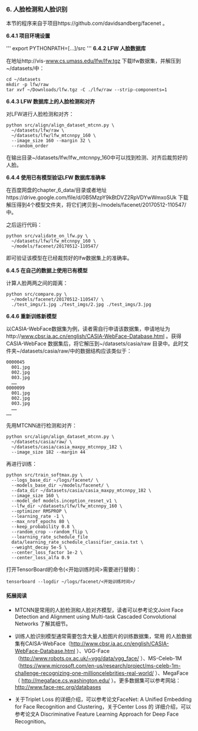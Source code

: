 ### 6. 人脸检测和人脸识别

本节的程序来自于项目https://github.com/davidsandberg/facenet 。

**6.4.1 项目环境设置**

'''
export PYTHONPATH=[...]/src
'''
**6.4.2 LFW 人脸数据库**

在地址http://vis-www.cs.umass.edu/lfw/lfw.tgz 下载lfw数据集，并解压到~/datasets/中：
```
cd ~/datasets
mkdir -p lfw/raw
tar xvf ~/Downloads/lfw.tgz -C ./lfw/raw --strip-components=1
```

**6.4.3 LFW 数据库上的人脸检测和对齐**

对LFW进行人脸检测和对齐：

```
python src/align/align_dataset_mtcnn.py \
  ~/datasets/lfw/raw \
  ~/datasets/lfw/lfw_mtcnnpy_160 \
  --image_size 160 --margin 32 \
  --random_order
```

在输出目录~/datasets/lfw/lfw_mtcnnpy_160中可以找到检测、对齐后裁剪好的人脸。

**6.4.4 使用已有模型验证LFW 数据库准确率**

在百度网盘的chapter_6_data/目录或者地址https://drive.google.com/file/d/0B5MzpY9kBtDVZ2RpVDYwWmxoSUk 下载解压得到4个模型文件夹，将它们拷贝到~/models/facenet/20170512-110547/中。

之后运行代码：
```
python src/validate_on_lfw.py \
  ~/datasets/lfw/lfw_mtcnnpy_160 \
  ~/models/facenet/20170512-110547/
```

即可验证该模型在已经裁剪好的lfw数据集上的准确率。

**6.4.5 在自己的数据上使用已有模型**

计算人脸两两之间的距离：
```
python src/compare.py \
  ~/models/facenet/20170512-110547/ \
  ./test_imgs/1.jpg ./test_imgs/2.jpg ./test_imgs/3.jpg
```

**6.4.6 重新训练新模型**

以CASIA-WebFace数据集为例，读者需自行申请该数据集，申请地址为http://www.cbsr.ia.ac.cn/english/CASIA-WebFace-Database.html 。获得CASIA-WebFace 数据集后，将它解压到~/datasets/casia/raw 目录中。此时文件夹~/datasets/casia/raw/中的数据结构应该类似于：
```
0000045
  001.jpg
  002.jpg
  003.jpg
  ……
0000099
  001.jpg
  002.jpg
  003.jpg
  ……
……
```

先用MTCNN进行检测和对齐：
```
python src/align/align_dataset_mtcnn.py \
  ~/datasets/casia/raw/ \
  ~/datasets/casia/casia_maxpy_mtcnnpy_182 \
  --image_size 182 --margin 44
```

再进行训练：
```
python src/train_softmax.py \
  --logs_base_dir ~/logs/facenet/ \
  --models_base_dir ~/models/facenet/ \
  --data_dir ~/datasets/casia/casia_maxpy_mtcnnpy_182 \
  --image_size 160 \
  --model_def models.inception_resnet_v1 \
  --lfw_dir ~/datasets/lfw/lfw_mtcnnpy_160 \
  --optimizer RMSPROP \
  --learning_rate -1 \
  --max_nrof_epochs 80 \
  --keep_probability 0.8 \
  --random_crop --random_flip \
  --learning_rate_schedule_file
  data/learning_rate_schedule_classifier_casia.txt \
  --weight_decay 5e-5 \
  --center_loss_factor 1e-2 \
  --center_loss_alfa 0.9
```

打开TensorBoard的命令(<开始训练时间>需要进行替换)：
```
tensorboard --logdir ~/logs/facenet/<开始训练时间>/
```

#### 拓展阅读

- MTCNN是常用的人脸检测和人脸对齐模型，读者可以参考论文Joint Face Detection and Alignment using Multi-task Cascaded Convolutional Networks 了解其细节。

- 训练人脸识别模型通常需要包含大量人脸图片的训练数据集，常用 的人脸数据集有CAISA-WebFace（http://www.cbsr.ia.ac.cn/english/CASIA-WebFace-Database.html ）、VGG-Face（http://www.robots.ox.ac.uk/~vgg/data/vgg_face/ ）、MS-Celeb-1M（https://www.microsoft.com/en-us/research/project/ms-celeb-1m-challenge-recognizing-one-millioncelebrities-real-world/ ）、MegaFace（ http://megaface.cs.washington.edu/ ）。更多数据集可以参考网站：http://www.face-rec.org/databases

- 关于Triplet Loss 的详细介绍，可以参考论文FaceNet: A Unified Embedding for Face Recognition and Clustering，关于Center Loss 的 详细介绍，可以参考论文A Discriminative Feature Learning Approach for Deep Face Recognition。
